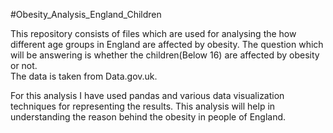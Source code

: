 #Obesity_Analysis_England_Children

This repository consists of files which are used for analysing the how different age groups in England are affected by obesity. The question which will be answering is whether the children(Below 16) are affected by obesity or not.  
The data is taken from Data.gov.uk. 

For this analysis I have used pandas and various data visualization techniques for representing the results. This analysis will help in understanding the reason behind the obesity in people of England.
